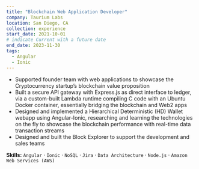 ```yaml
---
title: "Blockchain Web Application Developer"
company: Taurium Labs
location: San Diego, CA
collection: experience
start_date: 2021-10-01
# indicate Current with a future date
end_date: 2023-11-30
tags:
  - Angular
  - Ionic
--- 
```


* Supported founder team with web applications to showcase the Cryptocurrency startup’s blockchain value proposition
* Built a secure API gateway with Express.js as direct interface to ledger, via a custom-built Lambda runtime compiling C code with an Ubuntu Docker container, essentially bridging the blockchain and Web2 apps
* Designed and implemented a Hierarchical Deterministic (HD) Wallet webapp using Angular-Ionic, researching and learning the technologies on the fly to showcase the blockchain performance with real-time data transaction streams
* Designed and built the Block Explorer to support the development and sales teams

__Skills:__ `Angular` · `Ionic` · `NoSQL` · `Jira` · `Data Architecture` · `Node.js` · `Amazon Web Services (AWS)`
